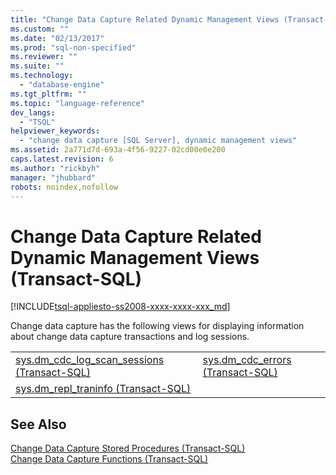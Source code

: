 ```yaml
---
title: "Change Data Capture Related Dynamic Management Views (Transact-SQL) | Microsoft Docs"
ms.custom: ""
ms.date: "02/13/2017"
ms.prod: "sql-non-specified"
ms.reviewer: ""
ms.suite: ""
ms.technology: 
  - "database-engine"
ms.tgt_pltfrm: ""
ms.topic: "language-reference"
dev_langs: 
  - "TSQL"
helpviewer_keywords: 
  - "change data capture [SQL Server], dynamic management views"
ms.assetid: 2a771d7d-693a-4f56-9227-02cd00e0e200
caps.latest.revision: 6
ms.author: "rickbyh"
manager: "jhubbard"
robots: noindex,nofollow
---
```

# Change Data Capture Related Dynamic Management Views (Transact-SQL)
[!INCLUDE[tsql-appliesto-ss2008-xxxx-xxxx-xxx_md](../a9retired/includes/tsql-appliesto-ss2008-xxxx-xxxx-xxx-md.md)]

  Change data capture has the following views for displaying information about change data capture transactions and log sessions.  
  
|||  
|-|-|  
|[sys.dm_cdc_log_scan_sessions &#40;Transact-SQL&#41;](../relational-databases/reference/system-dynamic-management-views/change-data-capture-sys.dm-cdc-log-scan-sessions.md)|[sys.dm_cdc_errors &#40;Transact-SQL&#41;](../relational-databases/reference/system-dynamic-management-views/change-data-capture-sys.dm-cdc-errors.md)|  
|[sys.dm_repl_traninfo &#40;Transact-SQL&#41;](../relational-databases/reference/system-dynamic-management-views/sys.dm-repl-traninfo-transact-sql.md)||  
  
## See Also  
 [Change Data Capture Stored Procedures &#40;Transact-SQL&#41;](../relational-databases/reference/system-stored-procedures/change-data-capture-stored-procedures-transact-sql.md)   
 [Change Data Capture Functions &#40;Transact-SQL&#41;](../relational-databases/reference/system-functions/change-data-capture-functions-transact-sql.md)  
  
  